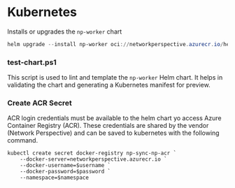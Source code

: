 # Kubernetes 

Installs or upgrades the `np-worker` chart

```powershell
helm upgrade --install np-worker oci://networkperspective.azurecr.io/helm/np-worker -f yourvalues.yaml
```

### test-chart.ps1
This script is used to lint and template the `np-worker` Helm chart. It helps in validating the chart and generating a Kubernetes manifest for preview.

### Create ACR Secret 
ACR login credentials must be available to the helm chart yo access Azure Container Registry (ACR). These credentials are shared by the vendor (Network Perspective) and can be saved to kubernetes with the following command.

```
kubectl create secret docker-registry np-sync-np-acr `
    --docker-server=networkperspective.azurecr.io `
    --docker-username=$username `
    --docker-password=$password `
    --namespace=$namespace
```    